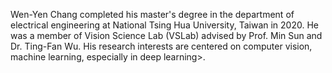 Wen-Yen Chang completed his master's degree in the department of electrical engineering at National Tsing Hua University, Taiwan in 2020. He was a member of Vision Science Lab (VSLab) advised by Prof. Min Sun and Dr. Ting-Fan Wu. His research interests are centered on computer vision, machine learning, especially in deep learning>.